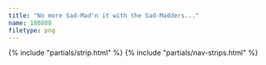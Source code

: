 ```yaml
---
title: "No more Sad-Mad'n it with the Sad-Madders..."
name: 180808
filetype: png
---
```


{% include "partials/strip.html" %}
{% include "partials/nav-strips.html" %}